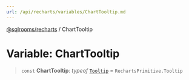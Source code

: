 ```yaml
---
url: /api/recharts/variables/ChartTooltip.md
---
```

[@sqlrooms/recharts](../index.md) / ChartTooltip

# Variable: ChartTooltip

> `const` **ChartTooltip**: *typeof* [`Tooltip`](../classes/Tooltip.md) = `RechartsPrimitive.Tooltip`
